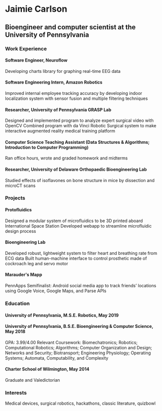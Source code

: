 # Jaimie Carlson

## Bioengineer and computer scientist at the University of Pennsylvania

### Work Experience

#### Software Engineer, Neuroflow
Developing charts library for graphing real-time EEG data

#### Software Engineering Intern, Amazon Robotics
Improved internal employee tracking accuracy by developing indoor localization system with sensor fusion and multiple filtering techniques

#### Researcher, University of Pennsylvania GRASP Lab
Designed and implemented program to analyze expert surgical video with OpenCV
Combined program with da Vinci Robotic Surgical system to make interactive augmented reality medical training platform

#### Computer Science Teaching Assistant (Data Structures & Algorithms; Introduction to Computer Programming)
Ran office hours, wrote and graded homework and midterms

#### Researcher, University of Delaware Orthopaedic Bioengineering Lab
Studied effects of isoflavones on bone structure in mice by dissection and microCT scans

### Projects

#### Protofluidics
Designed a modular system of microfluidics to be 3D printed aboard International Space Station
Developed webapp to streamline microfluidic design process

#### Bioengineering Lab
Developed robust, lightweight system to filter heart and breathing rate from ECG data
Built human-machine interface to control prosthetic made of cockroach leg and servo motor

#### Marauder's Mapp
PennApps Semifinalist: Android social media app to track friends’ locations using Google Voice, Google Maps, and Parse APIs
### Education

#### University of Pennsylvania, M.S.E. Robotics, May 2019
#### University of Pennsylvania, B.S.E. Bioengineering & Computer Science, May 2018
GPA: 3.99/4.00
Relevant Coursework: Biomechatronics; Robotics; Computational Robotics; Algorithms; Computer Organization and Design; Networks and Security; Biotransport; Engineering Physiology; Operating Systems; Automata, Computability, and Complexity

#### Charter School of Wilmington, May 2014
Graduate and Valedictorian

### Interests
Medical devices, surgical robotics, hackathons, classic literature, quizbowl
